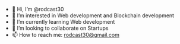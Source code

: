 - 👋 Hi, I’m @rodcast30
- 👀 I’m interested in Web development and Blockchain development
- 🌱 I’m currently learning Web development
- 💞️ I’m looking to collaborate on Startups
- 📫 How to reach me: rodcast30@gmail.com

<!---
rodcast30/rodcast30 is a ✨ special ✨ repository because its `README.md` (this file) appears on your GitHub profile.
You can click the Preview link to take a look at your changes.
--->
